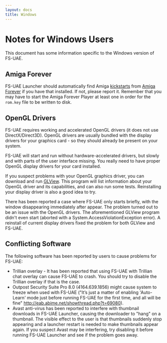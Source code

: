 ```yaml
---
layout: docs
title: Windows
---
```


# Notes for Windows Users

This document has some information specific to the Windows version of FS-UAE.

## Amiga Forever

FS-UAE Launcher should automatically find Amiga [kickstarts](kickstarts.md)
from [Amiga Forever](amiga-forever.md) if you have that installed. If not,
please report it. Remember that you may have to start the Amiga Forever
Player at least one in order for the `rom.key` file to be written to disk.

## OpenGL Drivers

FS-UAE requires working and accelerated OpenGL drivers (it does not use
DirectX/Direct3D). OpenGL drivers are usually bundled with the display
drivers for your graphics card - so they should already be present on your
system.

FS-UAE will start and run without hardware-accelerated drivers, but slowly
and with parts of the user interface missing. You really need to have
proper OpenGL display drivers for your card installed.

If you suspect problems with your OpenGL graphics driver, you can download
and run [GLView](http://www.realtech-vr.com/glview/). This program will list
information about your OpenGL driver and its capabilities, and can also
run some tests. Reinstalling your display driver is also a good idea to try.

There has been reported a case where FS-UAE only starts briefly, with the
window disappearing immediately after appear. The problem turned out to be
an issue with the OpenGL drivers. The aforementioned GLView program didn't
even start (aborted with a System.AccessViolationException error). A
reinstall of current display drivers fixed the problem for both GLView and
FS-UAE.

## Conflicting Software

The following software has been reported by users to cause problems for
FS-UAE:

* Trillian overlay - It has been reported that using FS-UAE with Trillian
  chat overlay can cause FS-UAE to crash. You should try to disable the
  Trillian overlay if that is the case.
* Outpost Security Suite Pro 8.0 (4164.639.1856) might cause system to
  freeze when used with FS-UAE ("It’s just a matter of enabling 'Auto-Learn'
  mode just before running FS-UAE for the first time, and all will be fine"
  http://eab.abime.net/showthread.php?t=69080).
* Avast anti-virus has been reported to interfere with thumbnail downloads
  in FS-UAE Launcher, causing the downloader to "hang" on a thumbnail.
  The visible effect to the user is that thumbnails suddenly stop appearing
  and a launcher restart is needed to make thumbnails appear again. If you
  suspect Avast may be interfering, try disabling it before running
  FS-UAE Launcher and see if the problem goes away.
